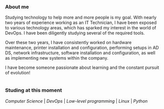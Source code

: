 <!--START 
img header
<img width=100% src="https://capsule-render.vercel.app/api?type=waving&color=00BFFF&height=120&section=header"/>

<!--introduction
[![Typing SVG](https://readme-typing-svg.herokuapp.com/?color=FFFFFF&size=35&center=true&vCenter=true&width=1000&lines=HELLO,+My+name+is+Caio+Dantas;I'm+20+years+old;I'm+from+Brazil;I'm+an+IT+technician;You're+welcome!+:%29)](https://git.io/typing-svg)

<!--containers
<div align="center">  
  <img width="49%" height="195px" src="https://github-readme-stats.vercel.app/api?username=daantascaio&show_icons=true&count_private=true&hide_border=true&title_color=00BFFF&icon_color=00BFFF&text_color=FFFFFF&bg_color=0d1117" alt="Caio Dantas Stats" /> 
  <img width="49%" height="195px" src="https://github-readme-stats.vercel.app/api/top-langs/?username=daantascaio&langs_count=10&layout=compact&hide_border=true&title_color=00BFFF&text_color=FFFFFF&bg_color=0d1117" />
</div>

<!--achievements
<p align="center">
  <img src="https://github-profile-trophy.vercel.app/?username=daantascaio&theme=dracula&row=2&no-bg=true&column=3&margin-w=15&margin-h=15" />
</p>

## Main skills:
![Python](https://img.shields.io/badge/-Python-0D1117?style=for-the-badge&logo=python&labelColor=0D1117&textColor=0D1117)&nbsp;
![Linux](https://img.shields.io/badge/-Linux-0D1117?style=for-the-badge&logo=linux&labelColor=0D1117&textColor=0D1117)&nbsp;
END-->

### About me
Studying technology to help more and more people is my goal. With nearly two years of experience working as an IT Technician, I have been exposed to various technology areas, which has sparked my interest in the world of DevOps. I have been diligently studying several of the required tools.

Over these two years, I have consistently worked on hardware maintenance, printer installation and configuration, performing setups in AD DS, network infrastructure, software installation and configuration, as well as implementing new systems within the company.

I have become someone passionate about learning and the constant pursuit of evolution!
#
### Studing at this moment
*Computer Science* | *DevOps* | *Low-level programming* | *Linux* | *Python*


<!--grapic
[![Ashutosh's github activity graph](https://github-readme-activity-graph.vercel.app/graph?username=daantascaio&bg_color=0d1117&color=ffffff&line=ffffff&point=753082&area=true&hide_border=true)](https://github.com/ashutosh00710/github-readme-activity-graph)
-->
<!--footer-->

<!--<img width=100% src="https://capsule-render.vercel.app/api?type=waving&color=00BFFF&height=120&section=footer"/>-->

